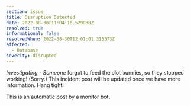 ```yaml
---
section: issue
title: Disruption Detected
date: 2022-08-30T11:04:16.529830Z
resolved: true
informational: false
resolvedWhen: 2022-08-30T12:01:01.315373Z
affected:
  - Database
severity: disrupted
---
```

*Investigating* - _Someone_ forgot to feed the plot bunnies, so they stopped working! (Sorry.) This incident post will be updated once we have more information. Hang tight!

This is an automatic post by a monitor bot.
        